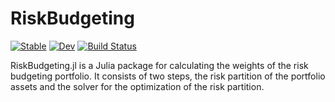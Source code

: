 # RiskBudgeting

[![Stable](https://img.shields.io/badge/docs-stable-blue.svg)](https://xiar-fatah.github.io/RiskBudgeting.jl/stable/)
[![Dev](https://img.shields.io/badge/docs-dev-blue.svg)](https://xiar-fatah.github.io/RiskBudgeting.jl/dev/)
[![Build Status](https://github.com/xiar-fatah/RiskBudgeting.jl/actions/workflows/CI.yml/badge.svg?branch=main)](https://github.com/xiar-fatah/RiskBudgeting.jl/actions/workflows/CI.yml?query=branch%3Amain)


RiskBudgeting.jl is a Julia package for calculating the weights of the risk budgeting portfolio. It consists of two steps, the risk partition of the portfolio assets and the solver for the optimization of the risk partition. 
